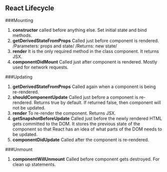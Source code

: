 ## React Lifecycle
###Mounting
1. **constructor** called before anything else. Set initial state and bind methods.
2. **getDerivedStateFromProps** Called just before component is rendered.
/Parameters: props and state/ /Returns: new state/
3. **render** It is the only required method in the class component. It returns JSX.
4. **componentDidMount** Called just after component is rendered. Mostly used for network requests.

###Updating
1. **getDerivedStateFromProps** Called again when a component is being re-rendered.
2. **shouldComponentUpdate** Called just before a component is re-rendered. Returns true by default. If returned false, then component will not be updated.
3. **render** To re-render the component. Returns JSX.
4. **getSnapshotBeforeUpdate** Called just before the newly rendered HTML gets committed to the DOM. It stores the previous state of the component so that React has an idea of what parts of the DOM needs to be updated.
5. **componentDidUpdate** Called after the component is re-rendered.

###Unmount
1. **componentWillUnmount** Called before component gets destroyed. For clean up statements.